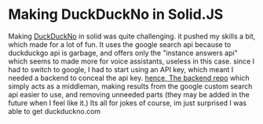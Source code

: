 # Making DuckDuckNo in Solid.JS

Making [DuckDuckNo](https://duckduckno.com) in solid was quite challenging. it pushed my skills a bit, which made for a lot of fun. It uses the google search api because to duckduckgo api is garbage, and offers only the "instance answers api" which seems to made more for voice assistants, useless in this case. since I had to switch to google, I had to start using an API key, which meant I needed a backend to conceal the api key. [hence, The backend repo](https://github.com/SomeAspy/DuckDuckNoBackend) which simply acts as a middleman, making results from the google custom search api easier to use, and removing unneeded parts (they may be added in the future when I feel like it.) Its all for jokes of course, im just surprised I was able to get duckduckno.com